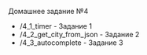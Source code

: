 Домашнее задание №4

* /4_1_timer - Задание 1
* /4_2_get_city_from_json - Задание 2
* /4_3_autocomplete - Задание 3

